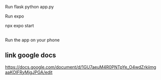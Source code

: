 ##

Run flask
python app.py

Run expo

npx expo start

##

Run the app on your phone

## link google docs

https://docs.google.com/document/d/1GU7aeuM4R0PNTpYe_O4wdZrkiimgaaKOIFRyMjgJPGA/edit
